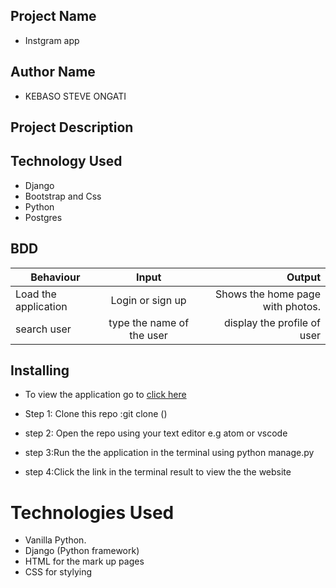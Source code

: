 
## Project Name

- Instgram app

## Author Name

- KEBASO STEVE ONGATI

## Project Description




## Technology Used

- Django
- Bootstrap and Css
- Python 
- Postgres

## BDD
 
| Behaviour                   | Input                  | Output                                             |
| ------------------------    |:----------------------:| --------------------------------------------------:|
| Load the application        | Login or sign up       | Shows the home page with photos.                   |
|search user                  | type the name of the user |display the profile of user|

## Installing 

- To view the application go to [click here]()
- Step 1: Clone this repo :git clone ()

- step 2: Open the repo using your text editor e.g atom or vscode

- step 3:Run the the application in  the terminal using python manage.py

- step 4:Click the link in the terminal result to view the the website

# Technologies Used

- Vanilla Python.
- Django (Python framework)
- HTML for the mark up pages
- CSS for stylying